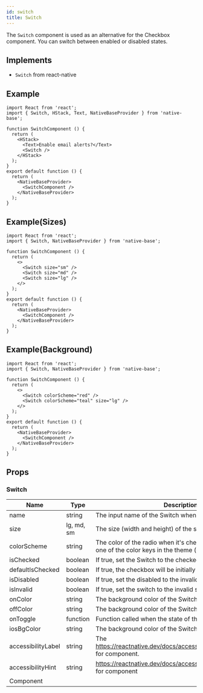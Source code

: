 ```yaml
---
id: switch
title: Switch
---
```


The `Switch` component is used as an alternative for the Checkbox component. You can switch between enabled or disabled states.

## Implements

- `Switch` from react-native

## Example

```SnackPlayer name=Switch%20Example
import React from 'react';
import { Switch, HStack, Text, NativeBaseProvider } from 'native-base';

function SwitchComponent () {
  return (
    <HStack>
      <Text>Enable email alerts?</Text>
      <Switch />
    </HStack>
  );
}
export default function () {
  return (
    <NativeBaseProvider>
      <SwitchComponent />
    </NativeBaseProvider>
  );
}
```

## Example(Sizes)

```SnackPlayer name=Switch%20Sizes
import React from 'react';
import { Switch, NativeBaseProvider } from 'native-base';

function SwitchComponent () {
  return (
    <>
      <Switch size="sm" />
      <Switch size="md" />
      <Switch size="lg" />
    </>
  );
}
export default function () {
  return (
    <NativeBaseProvider>
      <SwitchComponent />
    </NativeBaseProvider>
  );
}
```

## Example(Background)

```SnackPlayer name=Switch%20Background
import React from 'react';
import { Switch, NativeBaseProvider } from 'native-base';

function SwitchComponent () {
  return (
    <>
      <Switch colorScheme="red" />
      <Switch colorScheme="teal" size="lg" />
    </>
  );
}
export default function () {
  return (
    <NativeBaseProvider>
      <SwitchComponent />
    </NativeBaseProvider>
  );
}
```

## Props

### Switch

| Name               | Type       | Description                                                                                                       | Default |
| ------------------ | ---------- | ----------------------------------------------------------------------------------------------------------------- | ------- |
| name               | string     | The input name of the Switch when used in a form.                                                                 | -       |
| size               | lg, md, sm | The size (width and height) of the switch.                                                                        | md      |
| colorScheme        | string     | The color of the radio when it's checked. This should be one of the color keys in the theme (e.g."green", "red"). | -       |
| isChecked          | boolean    | If true, set the Switch to the checked state.                                                                     | -       |
| defaultIsChecked   | boolean    | If true, the checkbox will be initially checked.                                                                  | -       |
| isDisabled         | boolean    | If true, set the disabled to the invalid state.                                                                   | -       |
| isInvalid          | boolean    | If true, set the switch to the invalid state.                                                                     | -       |
| onColor            | string     | The background color of the Switch when on.                                                                       | -       |
| offColor           | string     | The background color of the Switch when off.                                                                      | -       |
| onToggle           | function   | Function called when the state of the Switch changes.                                                             | -       |
| iosBgColor         | string     | The background color of the Switch ( Only for IOS ).                                                              | -       |
| accessibilityLabel | string     | The https://reactnative.dev/docs/accessibility#accessibilitylabel for component.                                  | -       |
| accessibilityHint  | string     | https://reactnative.dev/docs/accessibility#accessibilityhint for component                                        |         |
| Component          |            |                                                                                                                   |         |
